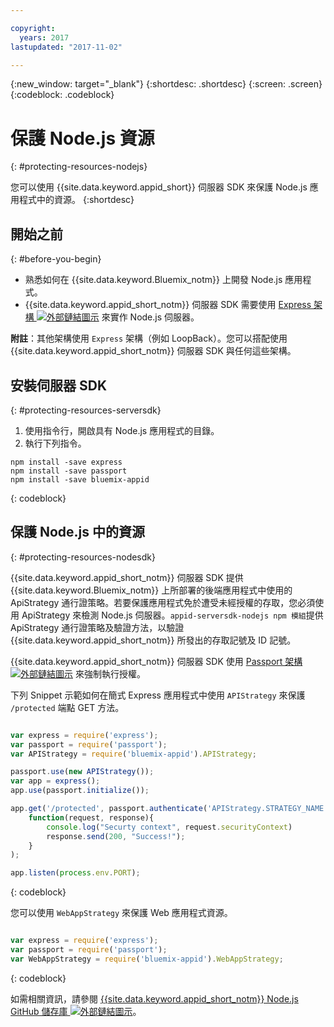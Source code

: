 ```yaml
---

copyright:
  years: 2017
lastupdated: "2017-11-02"

---
```


{:new_window: target="_blank"}
{:shortdesc: .shortdesc}
{:screen: .screen}
{:codeblock: .codeblock}

# 保護 Node.js 資源
{: #protecting-resources-nodejs}

您可以使用 {{site.data.keyword.appid_short}} 伺服器 SDK 來保護 Node.js 應用程式中的資源。
{:shortdesc}

## 開始之前
{: #before-you-begin}

* 熟悉如何在 {{site.data.keyword.Bluemix_notm}} 上開發 Node.js 應用程式。
* {{site.data.keyword.appid_short_notm}} 伺服器 SDK 需要使用 <a href="http://expressjs.com/" target="_blank">Express 架構 <img src="../../icons/launch-glyph.svg" alt="外部鏈結圖示"></a> 來實作 Node.js 伺服器。

**附註**：其他架構使用 `Express` 架構（例如 LoopBack）。您可以搭配使用 {{site.data.keyword.appid_short_notm}} 伺服器 SDK 與任何這些架構。


## 安裝伺服器 SDK
{: #protecting-resources-serversdk}

1. 使用指令行，開啟具有 Node.js 應用程式的目錄。
2. 執行下列指令。

  ```
  npm install -save express
  npm install -save passport
  npm install -save bluemix-appid
  ```
  {: codeblock}

## 保護 Node.js 中的資源
{: #protecting-resources-nodesdk}

{{site.data.keyword.appid_short_notm}} 伺服器 SDK 提供 {{site.data.keyword.Bluemix_notm}} 上所部署的後端應用程式中使用的 ApiStrategy 通行證策略。若要保護應用程式免於遭受未經授權的存取，您必須使用 ApiStrategy 來檢測 Node.js 伺服器。`appid-serversdk-nodejs npm 模組`提供 ApiStrategy 通行證策略及驗證方法，以驗證 {{site.data.keyword.appid_short_notm}} 所發出的存取記號及 ID 記號。

{{site.data.keyword.appid_short_notm}} 伺服器 SDK 使用 <a href="http://passportjs.org/" target="_blank">Passport 架構 <img src="../../icons/launch-glyph.svg" alt="外部鏈結圖示"></a> 來強制執行授權。

下列 Snippet 示範如何在簡式 Express 應用程式中使用 `APIStrategy` 來保護 `/protected` 端點 GET 方法。

  ```JavaScript

var express = require('express');
  var passport = require('passport');
  var APIStrategy = require('bluemix-appid').APIStrategy;

  passport.use(new APIStrategy());
  var app = express();
  app.use(passport.initialize());

  app.get('/protected', passport.authenticate('APIStrategy.STRATEGY_NAME', {session: false }),
      function(request, response){
          console.log("Securty context", request.securityContext)    
          response.send(200, "Success!");
      }
  );

  app.listen(process.env.PORT);
```
  {: codeblock}

您可以使用 `WebAppStrategy` 來保護 Web 應用程式資源。

  ```JavaScript

var express = require('express');
  var passport = require('passport');
  var WebAppStrategy = require('bluemix-appid').WebAppStrategy;
  ```
  {: codeblock}

如需相關資訊，請參閱 <a href="https://github.com/ibm-cloud-security/appid-serversdk-nodejs" target="_blank">{{site.data.keyword.appid_short_notm}} Node.js GitHub 儲存庫 <img src="../../icons/launch-glyph.svg" alt="外部鏈結圖示"></a>。
